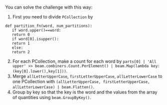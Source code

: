 <!--
Licensed under the Apache License, Version 2.0 (the "License");
you may not use this file except in compliance with the License.
You may obtain a copy of the License at
http://www.apache.org/licenses/LICENSE-2.0
Unless required by applicable law or agreed to in writing, software
distributed under the License is distributed on an "AS IS" BASIS,
WITHOUT WARRANTIES OR CONDITIONS OF ANY KIND, either express or implied.
See the License for the specific language governing permissions and
limitations under the License.
-->
You can solve the challenge with this way:
1. First you need to divide `PCollection` by 
```
def partition_fn(word, num_partitions):
   if word.upper()==word:
   return 0
   if word[0].isupper():
   return 1
   else:
   return 2
```
2. For each PCollection, make a count for each word by `parts[0] | 'All upper' >> beam.combiners.Count.PerElement() | beam.Map(lambda key: (key[0].lower(),key[1]))`.
3. Merge `allLetterUpperCase`, `firstLetterUpperCase`, `allLetterLowerCase` to one PCollection with `(allLetterUpperCase, firstLetterUpperCase, allLetterLowerCase) | beam.Flatten()`.
4. Group by key so that the key is the word and the values from the array of quantities using `beam.GroupByKey()`.